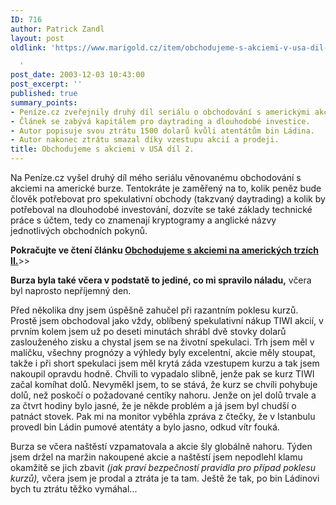 ```yaml
---
ID: 716
author: Patrick Zandl
layout: post
oldlink: 'https://www.marigold.cz/item/obchodujeme-s-akciemi-v-usa-dil-2

  '
post_date: 2003-12-03 10:43:00
post_excerpt: ''
published: true
summary_points:
- Peníze.cz zveřejnily druhý díl seriálu o obchodování s americkými akciemi.
- Článek se zabývá kapitálem pro daytrading a dlouhodobé investice.
- Autor popisuje svou ztrátu 1500 dolarů kvůli atentátům bin Ládina.
- Autor nakonec ztrátu smazal díky vzestupu akcií a prodeji.
title: Obchodujeme s akciemi v USA díl 2.
---
```


<p>
Na Peníze.cz vyšel druhý díl mého seriálu věnovanému obchodování s akciemi na americké burze. Tentokráte je zaměřený na to, kolik peněz bude člověk potřebovat pro spekulativní obchody (takzvaný daytrading) a kolik by potřeboval na dlouhodobé investování, dozvíte se také základy technické práce s účtem, tedy co znamenají kryptogramy a anglické názvy jednotlivých obchodních pokynů. </p>

<p>
<STRONG>Pokračujte ve čtení článku </STRONG><A href="http://www.penize.cz/info/zpravy/zprava.asp?NewsID=2583" target=_blank><STRONG>Obchodujeme s akciemi na amerických trzích II.</STRONG></A>&gt;&gt;</p>

<p>
<STRONG>Burza byla také včera v podstatě to jediné, co mi spravilo náladu,</STRONG> včera byl naprosto nepříjemný den. </p>

<p>
Před několika dny jsem úspěšně zahučel při razantním poklesu kurzů. Prostě jsem obchodoval jako vždy, oblíbený spekulativní nákup TIWI akcií, v prvním kolem jsem už po deseti minutách shrábl dvě stovky dolarů zaslouženého zisku a chystal jsem se na životní spekulaci. Trh jsem měl v malíčku, všechny prognózy a výhledy byly excelentní, akcie měly stoupat, takže i při&#160;short spekulaci jsem měl krytá záda vzestupem kurzu a tak jsem nakoupil opravdu hodně. Chvíli to vypadalo slibně, jenže pak se kurz TIWI začal komíhat dolů. Nevyměkl jsem, to se stává, že kurz se chvíli pohybuje dolů, než poskočí o požadované centíky nahoru. Jenže on jel dolů trvale a za čtvrt hodiny bylo jasné, že je někde problém a já jsem byl chudší o patnáct stovek. Pak mi na monitor vyběhla zpráva z čtečky, že v Istanbulu provedl bin Ládin pumové atentáty a bylo jasno, odkud vítr fouká. </p>

<p>
Burza se včera naštěstí vzpamatovala a akcie šly globálně nahoru. Týden jsem držel na maržin nakoupené akcie a naštěstí jsem nepodlehl klamu okamžitě se jich zbavit <EM>(jak praví bezpečností pravidla pro případ poklesu kurzů),</EM> včera jsem je prodal a ztráta je ta tam. Ještě že tak, po bin Ládinovi bych tu ztrátu těžko vymáhal... </p>